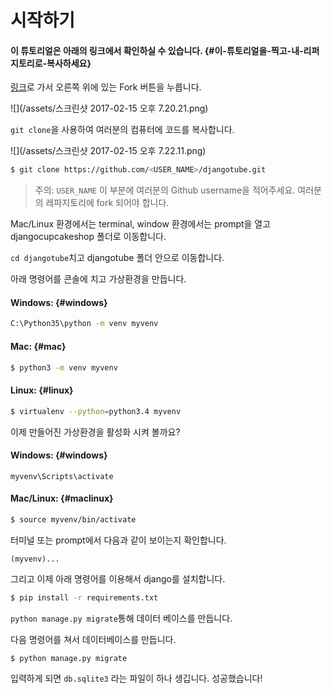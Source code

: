 # 시작하기

#### 이 튜토리얼은 아래의 링크에서 확인하실 수 있습니다. {#이-튜토리얼을-찍고-내-리퍼지토리로-복사하세요}

[링크](https://github.com/Leop0ld/djangotube)로 가서 오른쪽 위에 있는 Fork 버튼을 누릅니다.

![](/assets/스크린샷 2017-02-15 오후 7.20.21.png)

`git clone`을 사용하여 여러분의 컴퓨터에 코드를 복사합니다.

![](/assets/스크린샷 2017-02-15 오후 7.22.11.png)

```bash
$ git clone https://github.com/<USER_NAME>/djangotube.git
```

> 주의: `USER_NAME` 이 부분에 여러분의 Github username을 적어주세요. 여러분의 레파지토리에 fork 되어야 합니다.

Mac/Linux 환경에서는 terminal, window 환경에서는 prompt을 열고 djangocupcakeshop 폴더로 이동합니다.

`cd djangotube`치고 djangotube 폴더 안으로 이동합니다.

아래 명령어를 콘솔에 치고 가상환경을 만듭니다.

#### Windows: {#windows}

```bash
C:\Python35\python -m venv myvenv
```

#### Mac: {#mac}

```bash
$ python3 -m venv myvenv
```

#### Linux: {#linux}

```bash
$ virtualenv --python=python3.4 myvenv
```



이제 만들어진 가상환경을 활성화 시켜 볼까요?

#### Windows: {#windows}

```
myvenv\Scripts\activate
```

#### Mac/Linux: {#maclinux}

```bash
$ source myvenv/bin/activate
```

터미널 또는 prompt에서 다음과 같이 보이는지 확인합니다.

```
(myvenv)...
```



그리고 이제 아래 명령어를 이용해서 django를 설치합니다.

```bash
$ pip install -r requirements.txt
```

`python manage.py migrate`통해 데이터 베이스를 만듭니다.

다음 명령어를 쳐서 데이터베이스를 만듭니다.

```
$ python manage.py migrate
```

입력하게 되면 `db.sqlite3` 라는 파일이 하나 생깁니다. 성공했습니다!

